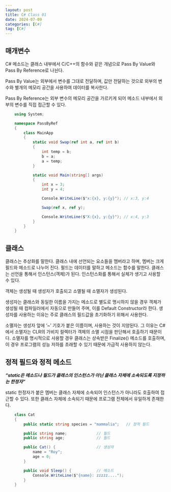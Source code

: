 ```yaml
---
layout: post
title: C# Class 01
date: 2024-07-09
categories: [C#]
tag: [C#]
---
```


## **매개변수**

C# 메소드는 클래스 내부에서 C/C++의 함수와 같은 개념으로 Pass By Value와 Pass By Reference로 나뉜다. 

Pass By Value는 외부에서 변수를 그대로 전달하며, 값만 전달하는 것으로 외부의 변수와 별개의 메모리 공간을 사용하여 데이터를 복사한다.

Pass By Reference는 외부 변수의 메모리 공간을 가르키게 되어 메소드 내부에서 외부의 변수를 직접 접근할 수 있다.

```c#
    using System;

    namespace PassByRef
    {
        class MainApp
        {
            static void Swap(ref int a, ref int b)
            {
                int temp = b;
                b = a;
                a = temp;
            }

            static void Main(string[] args)
            {
                int x = 3;
                int y = 4;

                Console.WriteLine($"x:{x}, y:{y}"); // x:3, y:4

                Swap(ref x, ref y);

                Console.WriteLine($"X:{x}, y:{y}"); // x:4, y:3
            }
        }
    }
```

## **클래스**

클래스는 추상화를 말한다. 클래스 내에 선언되는 요소들을 멤버라고 하며, 멤버는 크게 필드와 메소드로 나누어 진다. 필드는 데이터를 말하고 메소드는 함수를 말한다. 
클래스는 선언을 통해서 인스턴스(객체)가 된다. 인스턴스화를 통해서 실체가 생기고 사용할 수 있다.

객체는 생성될 때 생성자가 호출되고 소멸될 때 소멸자가 생성된다.

생성자는 클래스와 동일한 이름을 가지는 메소드로 별도로 명시하지 않을 경우 객체가 생성될 때 컴파일러에서 자동으로 만들어 주며, 이를 Default Constructor라 한다. 
생성자를 사용하는 이유는 주로 클래스의 필드값을 초기화하기 위해서 사용한다.

소멸자는 생성자 앞에 ‘~’ 기호가 붙은 이름이며, 사용하는 것이 지양된다. 그 이유는 C#에서 소멸자는 CLR의 가비지 컬렉터가 객체의 소멸 시점을 판단해서 호출하기 때문이다. 
소멸자를 명시적으로 사용할 경우 클래스는 상속받은 Finalize() 메소드를 호출하며, 이 경우 프로그램의 성능 저하를 초래할 수 있기 때문에 가급적 사용하지 않는다.


## **정적 필드와 정적 메소드** ##

***“static은 메소드나 필드가 클래스의 인스턴스가 아닌 클래스 자체에 소속되도록 지정하는 한정자”***

static 한정자가 붙은 멤버는 클래스 자체에 소속되어 인스턴스가 아니라도 호출하여 접근할 수 있다.
또한 클래스 자체에 소속되기 때문에 프로그램 전체에서 유일하게 존재한다.

```C#   
    class Cat 
    {
        public static string species = "mammalia";   // 정적 필드

        public string name;             // 필드
        public string age;              // 필드

        public Cat() {                  // 생성자
            name = "Roy";
            age = 0;    
        }

        public void Sleep() {           // 메소드
            Console.WriteLine($"{name}: zzzzz....");
        }
    }
```